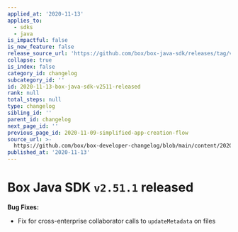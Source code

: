 ```yaml
---
applied_at: '2020-11-13'
applies_to:
  - sdks
  - java
is_impactful: false
is_new_feature: false
release_source_url: 'https://github.com/box/box-java-sdk/releases/tag/v2.51.1'
collapse: true
is_index: false
category_id: changelog
subcategory_id: ''
id: 2020-11-13-box-java-sdk-v2511-released
rank: null
total_steps: null
type: changelog
sibling_id: ''
parent_id: changelog
next_page_id: ''
previous_page_id: 2020-11-09-simplified-app-creation-flow
source_url: >-
  https://github.com/box/box-developer-changelog/blob/main/content/2020/11-13-box-java-sdk-v2511-released.md
published_at: '2020-11-13'
---
```

# Box Java SDK `v2.51.1` released

**Bug Fixes:**

* Fix for cross-enterprise collaborator calls to `updateMetadata`
on files